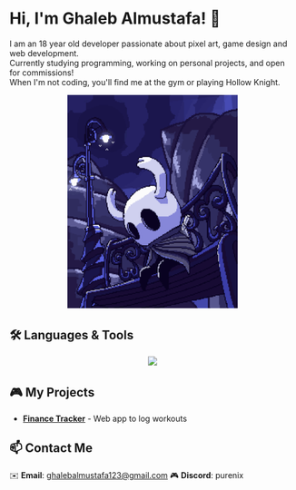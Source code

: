 # Hi, I'm Ghaleb Almustafa! 👾

I am an 18 year old developer passionate about pixel art, game design and web development.  
Currently studying programming, working on personal projects, and open for commissions! <br>
When I'm not coding, you'll find me at the gym or playing Hollow Knight.

<p align="center">
  <img src="/assets/HK.gif" width="300" alt="Hollow Knight pixel art">
</p>

## 🛠️ Languages & Tools

<p align="center">
  <img src="https://skillicons.dev/icons?i=html,css,js,python,cs,unity,mongodb,git,vscode&perline=5">
</p>

## 🎮 My Projects

- **[Finance Tracker](https://github.com/ShuraNix/fitness-tracker)** - Web app to log workouts

<!-- - **[HK Mod](https://github.com/ShuraNix/hk-mod)** - Hollow Knight custom boss
- **[Pixel Portfolio](https://shura-pixels.netlify.app)** - Gallery of my art -->

## 📫 Contact Me

✉️ **Email**: ghalebalmustafa123@gmail.com
🎮 **Discord**: purenix
